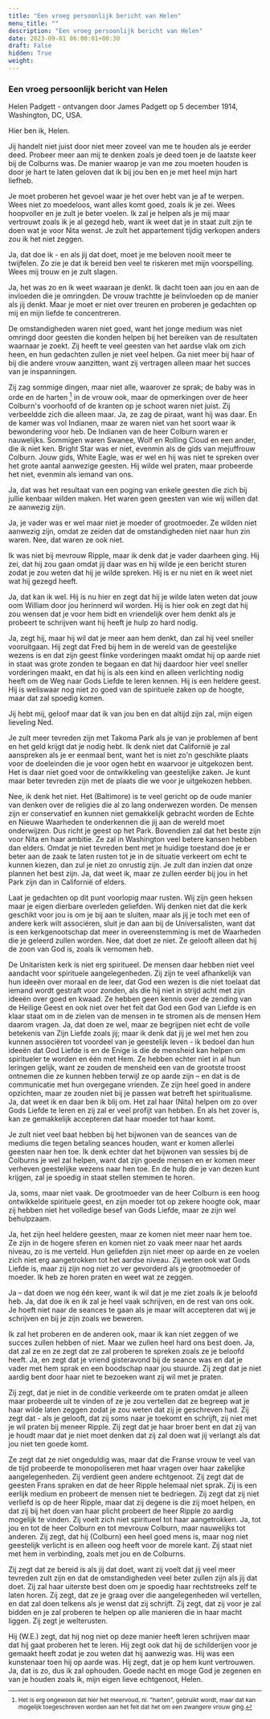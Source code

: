 ```yaml
---
title: "Een vroeg persoonlijk bericht van Helen"
menu_title: ""
description: "Een vroeg persoonlijk bericht van Helen"
date: 2023-09-01 06:00:01+00:30
draft: False
hidden: True
weight:
---
```

### Een vroeg persoonlijk bericht van Helen

Helen Padgett - ontvangen door James Padgett op 5 december 1914, Washington, DC, USA.

Hier ben ik, Helen.

Jij handelt niet juist door niet meer zoveel van me te houden als je eerder deed. Probeer meer aan mij te denken zoals je deed toen je de laatste keer bij de Colburns was. De manier waarop je van me zou moeten houden is door je hart te laten geloven dat ik bij jou ben en je met heel mijn hart liefheb.

Je moet proberen het gevoel waar je het over hebt van je af te werpen. Wees niet zo moedeloos, want alles komt goed, zoals ik je zei. Wees hoopvoller en je zult je beter voelen. Ik zal je helpen als je mij maar vertrouwt zoals ik je al gezegd heb, want ik weet dat je in staat zult zijn te doen wat je voor Nita wenst. Je zult het appartement tijdig verkopen anders zou ik het niet zeggen.

Ja, dat doe ik - en als jij dat doet, moet je me beloven nooit meer te twijfelen. Zo zie je dat ik bereid ben veel te riskeren met mijn voorspelling. Wees mij trouw en je zult slagen.

Ja, het was zo en ik weet waaraan je denkt. Ik dacht toen aan jou en aan de invloeden die je omringden. De vrouw trachtte je beïnvloeden op de manier als jij denkt. Maar je moet er niet over treuren en proberen je gedachten op mij en mijn liefde te concentreren.

De omstandigheden waren niet goed, want het jonge medium was niet omringd door geesten die konden helpen bij het bereiken van de resultaten waarnaar je zoekt. Zij heeft te veel geesten van het aardse vlak om zich heen, en hun gedachten zullen je niet veel helpen. Ga niet meer bij haar of bij die andere vrouw aanzitten, want zij vertragen alleen maar het succes van je inspanningen.

Zij zag sommige dingen, maar niet alle, waarover ze sprak; de baby was in orde en de harten [^1] in de vrouw ook, maar de opmerkingen over de heer Colburn's voorhoofd of de kranten op je schoot waren niet juist. Zij verbeeldde zich die alleen maar. Ja, ze zag de piraat, want hij was daar. En de kamer was vol Indianen, maar ze waren niet van het soort waar ik bewondering voor heb. De Indianen van de heer Colburn waren er nauwelijks. Sommigen waren Swanee, Wolf en Rolling Cloud en een ander, die ik niet ken. Bright Star was er niet, evenmin als de gids van mejuffrouw Colburn. Jouw gids, White Eagle, was er wel en hij was niet te spreken over het grote aantal aanwezige geesten. Hij wilde wel praten, maar probeerde het niet, evenmin als iemand van ons.

Ja, dat was het resultaat van een poging van enkele geesten die zich bij jullie kenbaar wilden maken. Het waren geen geesten van wie wij willen dat ze aanwezig zijn.

Ja, je vader was er wel maar niet je moeder of grootmoeder. Ze wilden niet aanwezig zijn, omdat ze zeiden dat de omstandigheden niet naar hun zin waren. Nee, dat waren ze ook niet.

Ik was niet bij mevrouw Ripple, maar ik denk dat je vader daarheen ging. Hij zei, dat hij zou gaan omdat jij daar was en hij wilde je een bericht sturen zodat je zou weten dat hij je wilde spreken. Hij is er nu niet en ik weet niet wat hij gezegd heeft.

Ja, dat kan ik wel. Hij is nu hier en zegt dat hij je wilde laten weten dat jouw oom William door jou herinnerd wil worden. Hij is hier ook en zegt dat hij zou wensen dat je voor hem bidt en vriendelijk over hem denkt als je probeert te schrijven want hij heeft je hulp zo hard nodig.

Ja, zegt hij, maar hij wil dat je meer aan hem denkt, dan zal hij veel sneller vooruitgaan. Hij zegt dat Fred bij hem in de wereld van de geestelijke wezens is en dat zijn geest flinke vorderingen maakt omdat hij op aarde niet in staat was grote zonden te begaan en dat hij daardoor hier veel sneller vorderingen maakt, en dat hij is als een kind en alleen verlichting nodig heeft om de Weg naar Gods Liefde te leren kennen. Hij is een heldere geest. Hij is weliswaar nog niet zo goed van de spirituele zaken op de hoogte, maar dat zal spoedig komen.

Jij hebt mij, geloof maar dat ik van jou ben en dat altijd zijn zal, mijn eigen lieveling Ned.

Je zult meer tevreden zijn met Takoma Park als je van je problemen af bent en het geld krijgt dat je nodig hebt. Ik denk niet dat Californië je zal aanspreken als je er eenmaal bent, want het is niet zo'n geschikte plaats voor de doeleinden die je voor ogen hebt en waarvoor je uitgekozen bent. Het is daar niet goed voor de ontwikkeling van geestelijke zaken. Je kunt maar beter tevreden zijn met de plaats die we voor je uitgekozen hebben.

Nee, ik denk het niet. Het (Baltimore) is te veel gericht op de oude manier van denken over de religies die al zo lang onderwezen worden. De mensen zijn er conservatief en kunnen niet gemakkelijk gebracht worden de Echte en Nieuwe Waarheden te onderkennen die jij aan de wereld moet onderwijzen. Dus richt je geest op het Park. Bovendien zal dat het beste zijn voor Nita en haar ambitie. Ze zal in Washington veel betere kansen hebben dan elders. Omdat je niet tevreden bent met je huidige toestand doe je er beter aan de zaak te laten rusten tot je in de situatie verkeert om echt te kunnen kiezen, dan zul je niet zo onrustig zijn. Je zult dan inzien dat onze plannen het best zijn. Ja, dat weet ik, maar ze zullen eerder bij jou in het Park zijn dan in Californië of elders.

Laat je gedachten op dit punt voorlopig maar rusten. Wij zijn geen heksen maar je eigen dierbare overleden geliefden. Wij denken niet dat die kerk geschikt voor jou is om je bij aan te sluiten, maar als jij je toch met een of andere kerk wilt associëren, sluit je dan aan bij de Universalisten, want dat is een kerkgenootschap dat meer in overeenstemming is met de Waarheden die je geleerd zullen worden. Nee, dat doet ze niet. Ze gelooft alleen dat hij de zoon van God is, zoals ik vernomen heb.

De Unitaristen kerk is niet erg spiritueel. De mensen daar hebben niet veel aandacht voor spirituele aangelegenheden. Zij zijn te veel afhankelijk van hun ideeën over moraal en de leer, dat God een wezen is die niet toelaat dat iemand wordt gestraft voor zonden, als die hij niet in strijd acht met zijn ideeën over goed en kwaad. Ze hebben geen kennis over de zending van de Heilige Geest en ook niet over het feit dat God een God van Liefde is en klaar staat om in de zielen van de mensen in te stromen als de mensen Hem daarom vragen. Ja, dat doen ze wel, maar ze begrijpen niet echt de volle betekenis van Zijn Liefde zoals jij; maar ik denk dat jij je wel met hen zou kunnen associëren tot voordeel van je geestelijk leven - ik bedoel dan hun ideeën dat God Liefde is en de Enige is die de mensheid kan helpen om spiritueler te worden en één met Hem. Ze hebben echter niet in al hun leringen gelijk, want ze zouden de mensheid een van de grootste troost ontnemen die ze kunnen hebben terwijl ze op aarde zijn – en dat is de communicatie met hun overgegane vrienden. Ze zijn heel goed in andere opzichten, maar ze zouden niet bij je passen wat betreft het spiritualisme. Ja, dat weet ik en daar ben ik blij om. Het zal haar (Nita) helpen om zo over Gods Liefde te leren en zij zal er veel profijt van hebben. En als het zover is, kan ze gemakkelijk accepteren dat haar moeder tot haar komt.

Je zult niet veel baat hebben bij het bijwonen van de seances van de mediums die tegen betaling seances houden, want er komen allerlei geesten naar hen toe. Ik denk echter dat het bijwonen van sessies bij de Colburns je wel zal helpen, want dat zijn goede mensen en er komen meer verheven geestelijke wezens naar hen toe. En de hulp die je van dezen kunt krijgen, zal je spoedig in staat stellen stemmen te horen.

Ja, soms, maar niet vaak. De grootmoeder van de heer Colburn is een hoog ontwikkelde spirituele geest, en zijn moeder tot op zekere hoogte ook, maar zij hebben niet het volledige besef van Gods Liefde, maar ze zijn wel behulpzaam.

Ja, het zijn heel heldere geesten, maar ze komen niet meer naar hem toe. Ze zijn in de hogere sferen en komen niet zo vaak meer naar het aards niveau, zo is me verteld. Hun geliefden zijn niet meer op aarde en ze voelen zich niet erg aangetrokken tot het aardse niveau. Zij weten ook wat Gods Liefde is, maar zij zijn nog niet zo ver gevorderd als je grootmoeder of moeder. Ik heb ze horen praten en weet wat ze zeggen.

Ja – dat doen we nog één keer, want ik wil dat je me ziet zoals ik je beloofd heb. Ja, dat doe ik en ik zal je heel vaak schrijven, en de rest van ons ook. Je hoeft niet naar de seances te gaan als je maar wilt accepteren dat wij je schrijven en bij je zijn zoals we beweren.

Ik zal het proberen en de anderen ook, maar ik kan niet zeggen of we succes zullen hebben of niet. Maar we zullen heel hard ons best doen. Ja, dat zal ze en ze zegt dat ze zal proberen te spreken zoals ze je beloofd heeft. Ja, en zegt dat je vriend gisteravond bij de seance was en dat je vader met hem sprak en een boodschap naar jou stuurde. Zij zegt dat je niet aardig bent door haar niet te bezoeken want zij wil met je praten.

Zij zegt, dat je niet in de conditie verkeerde om te praten omdat je alleen maar probeerde uit te vinden of ze je zou vertellen dat ze begreep wat je haar wilde laten zeggen zodat je zou weten dat zij je geschreven had. Zij zegt dat - als je gelooft, dat zij soms naar je toekomt en schrijft, zij niet met je wil praten bij meneer Ripple. Zij zegt dat je haar broer bent en dat zij van je houdt maar dat je niet moet denken dat zij zal doen wat jij verlangt als dat jou niet ten goede komt.

Ze zegt dat ze niet ongeduldig was, maar dat die Franse vrouw te veel van de tijd probeerde te monopoliseren met haar vragen over haar zakelijke aangelegenheden. Zij verdient geen andere echtgenoot. Zij zegt dat de geesten Frans spraken en dat de heer Ripple helemaal niet sprak. Zij is een eerlijk medium en probeert de mensen niet te bedriegen. Zij zegt dat zij niet verliefd is op de heer Ripple, maar dat zij degene is die zij moet helpen, en dat zij bij het doen van haar plicht probeert de heer Ripple zo aardig mogelijk te vinden. Zij voelt zich niet spiritueel tot haar aangetrokken. Ja, tot jou en tot de heer Colburn en tot mevrouw Colburn, maar nauwelijks tot anderen. Zij zegt, dat hij (Colburn) een heel goed mens is, maar nog niet geestelijk verlicht is en alleen oog heeft voor de morele kant. Zij staat niet met hem in verbinding, zoals met jou en de Colburns.

Zij zegt dat ze bereid is als jij dat doet, want zij voelt dat jij veel meer tevreden zult zijn en dat de omstandigheden veel beter zullen zijn als jij dat doet. Zij zal haar uiterste best doen om je spoedig haar rechtstreeks zelf te laten horen. Zij zegt, dat ze je graag over die aangelegenheden wil vertellen, en dat zal doen telkens als je wenst dat zij schrijft. Zij zegt, dat zij voor je zal bidden en je zal proberen te helpen op alle manieren die in haar macht liggen. Zij zegt je welterusten.

Hij (W.E.) zegt, dat hij nog niet op deze manier heeft leren schrijven maar dat hij gaat proberen het te leren. Hij zegt ook dat hij de schilderijen voor je gemaakt heeft zodat je zou weten dat hij aanwezig was. Hij was een kunstenaar toen hij op aarde was. Hij zegt, dat je op hem kunt vertrouwen. Ja, dat is zo, dus ik zal ophouden. Goede nacht en moge God je zegenen en van je houden zoals ik, mijn eigen lieve echtgenoot, Helen.
<small>

[^1]: Het is erg ongewoon dat hier het meervoud, nl. "harten", gebruikt wordt, maar dat kan mogelijk toegeschreven worden aan het feit dat het om een zwangere vrouw ging.
